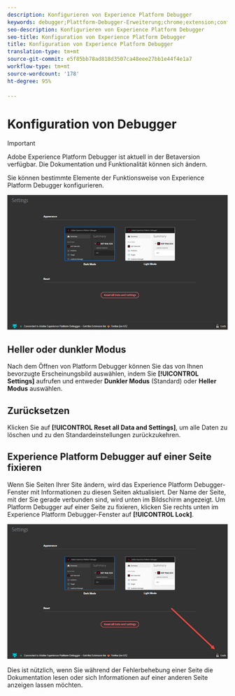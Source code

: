 ```yaml
---
description: Konfigurieren von Experience Platform Debugger
keywords: debugger;Plattform-Debugger-Erweiterung;chrome;extension;configure
seo-description: Konfigurieren von Experience Platform Debugger
seo-title: Konfiguration von Experience Platform Debugger
title: Konfiguration von Experience Platform Debugger
translation-type: tm+mt
source-git-commit: e5f85bb78ad818d3507ca48eee27bb1e44f4e1a7
workflow-type: tm+mt
source-wordcount: '178'
ht-degree: 95%

---
```



# Konfiguration von Debugger

>[!IMPORTANT]
>
>Adobe Experience Platform Debugger ist aktuell in der Betaversion verfügbar. Die Dokumentation und Funktionalität können sich ändern.

Sie können bestimmte Elemente der Funktionsweise von Experience Platform Debugger konfigurieren.

![](assets/settings.jpg)

## Heller oder dunkler Modus

Nach dem Öffnen von Platform Debugger können Sie das von Ihnen bevorzugte Erscheinungsbild auswählen, indem Sie **[!UICONTROL Settings]** aufrufen und entweder **Dunkler Modus** (Standard) oder **Heller Modus** auswählen.

## Zurücksetzen

Klicken Sie auf **[!UICONTROL Reset all Data and Settings]**, um alle Daten zu löschen und zu den Standardeinstellungen zurückzukehren.

## Experience Platform Debugger auf einer Seite fixieren

Wenn Sie Seiten Ihrer Site ändern, wird das Experience Platform Debugger-Fenster mit Informationen zu diesen Seiten aktualisiert. Der Name der Seite, mit der Sie gerade verbunden sind, wird unten im Bildschirm angezeigt. Um Platform Debugger auf einer Seite zu fixieren, klicken Sie rechts unten im Experience Platform Debugger-Fenster auf **[!UICONTROL Lock]**.

![](assets/lock.jpg)

Dies ist nützlich, wenn Sie während der Fehlerbehebung einer Seite die Dokumentation lesen oder sich Informationen auf einer anderen Seite anzeigen lassen möchten.